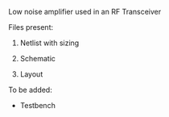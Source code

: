 Low noise amplifier used in an RF Transceiver

Files present:

1. Netlist with sizing

2. Schematic 

3. Layout

To be added:

- Testbench
